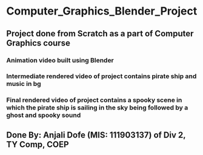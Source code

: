 # Computer_Graphics_Blender_Project
## Project done from Scratch as a part of Computer Graphics course
### Animation video built using Blender
### Intermediate rendered video of project contains pirate ship and music in bg
### Final rendered video of project contains a spooky scene in which the pirate ship is sailing in the sky being followed by a ghost and spooky sound
## Done By: Anjali Dofe (MIS: 111903137) of Div 2, TY Comp, COEP
